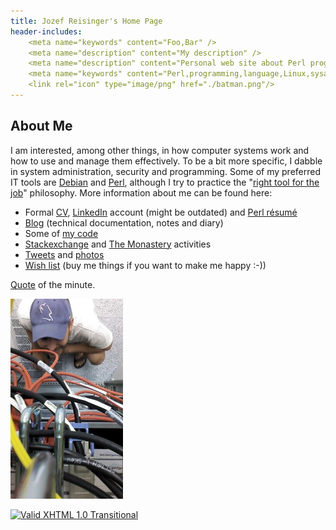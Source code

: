 ```yaml
---
title: Jozef Reisinger's Home Page
header-includes:
    <meta name="keywords" content="Foo,Bar" />
    <meta name="description" content="My description" />
    <meta name="description" content="Personal web site about Perl programming, Linux operating system, system administration, computer networking, IT audit and security" />
    <meta name="keywords" content="Perl,programming,language,Linux,sysadmin,admin,system,administrator,computer,networking,IT,security,audit" />
    <link rel="icon" type="image/png" href="./batman.png"/>
---
```


About Me
--------

I am interested, among other things, in how computer systems work and how to
use and manage them effectively. To be a bit more specific, I dabble in system
administration, security and programming. Some of my preferred IT tools are
[Debian](http://www.debian.org) and [Perl](http://www.perl.org), although I try
to practice the "[right tool for the
job](http://catb.org/esr/writings/unix-koans/shell-tools.html)" philosophy.
More information about me can be found here:

-   Formal [CV](cv.html),
    [LinkedIn](http://sk.linkedin.com/in/jozefreisinger) account (might be
    outdated) and [Perl résumé](http://perlresume.org/REISINGE)
-   [Blog](http://jreisinger.blogspot.com/) (technical documentation,
    notes and diary)
-   Some of [my code](https://github.com/jreisinger)
-   [Stackexchange](https://stackexchange.com/users/1010742/jreisinger?tab=activity)
    and [The Monastery](http://perlmonks.org/?node_id=6364;user=j0se)
    activities
-   [Tweets](https://twitter.com/JozefReisinger) and [photos](https://www.flickr.com/photos/jozrei)
-   [Wish list](http://amzn.com/w/23WE353M6O53S) (buy me things if you
    want to make me happy :-))

[Quote](http://reisingers.duckdns.org/~jreisinger/quote.html) of the minute.

![me@dc](rack_top.jpg "Hmmm, why oh why, isn't it working ... :-)")

[![Valid XHTML 1.0
Transitional](http://www.w3.org/Icons/valid-xhtml10-blue)](http://validator.w3.org/check?uri=http://jreisinger.github.io)

